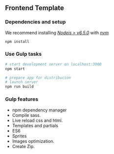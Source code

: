 ## Frontend Template

### Dependencies and setup

We recommend installing [*Nodejs > v6.5.0*](http://nodejs.org/) with [*nvm*](https://github.com/creationix/nvm)

```sh
npm install
```

### Use Gulp tasks

```sh
# start development server on localhost:3000
npm start

# prepare app for distribucion
# launch server
npm run build
```

### Gulp features

- npm dependency manager
- Compile sass.
- Live reload css and html.
- Templates and partials
- ES6
- Sprites
- Images optimization.
- Create Zip.
